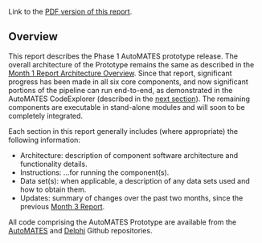 Link to the [PDF version of this report](ASKE_M5Report_UA-AutoMATES-20190401.pdf).

## Overview

This report describes the Phase 1 AutoMATES prototype release. The overall architecture of the Prototype remains the same as described in the [Month 1 Report Architecture Overview](https://ml4ai.github.io/automates/documentation/deliverable_reports/m1_architecture_report/). Since that report, significant progress has been made in all six core components, and now significant portions of the pipeline can run end-to-end, as demonstrated in the AutoMATES CodeExplorer (described in the [next section](#CodeExplorer)). The remaining components are executable in stand-alone modules and will soon to be completely integrated.

Each section in this report generally includes (where appropriate) the following information:

- Architecture: description of component software architecture and functionality details.
- Instructions: ...for running the component(s).
- Data set(s): when applicable, a description of any data sets used and how to obtain them.
- Updates: summary of changes over the past two months, since the previous [Month 3 Report](https://ml4ai.github.io/automates/documentation/deliverable_reports/m3_report_prototype_system/).

All code comprising the AutoMATES Prototype are available from the [AutoMATES](https://github.com/ml4ai/automates) and [Delphi](https://github.com/ml4ai/delphi/) Github repositories.

